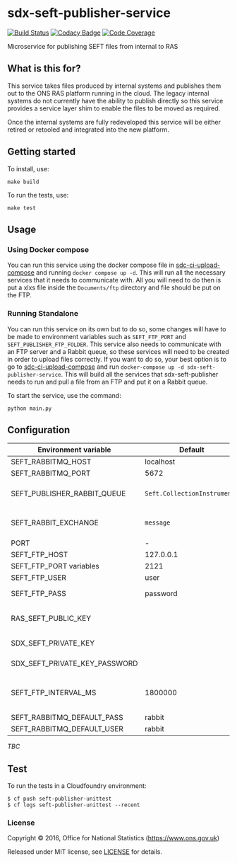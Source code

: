 # sdx-seft-publisher-service

[![Build Status](https://travis-ci.org/ONSdigital/sdx-seft-publisher-service.svg?branch=master)](https://travis-ci.org/ONSdigital/sdx-seft-publisher-service) [![Codacy Badge](https://api.codacy.com/project/badge/Grade/475f9da4585c411fbbc1ac803ce2baf5)](https://www.codacy.com/app/ons-sdc/sdx-seft-publisher-service?utm_source=github.com&amp;utm_medium=referral&amp;utm_content=ONSdigital/sdx-seft-publisher-service&amp;utm_campaign=Badge_Grade) [![Code Coverage](https://codecov.io/gh/ONSdigital/sdx-seft-publisher-service/branch/master/graph/badge.svg)](https://codecov.io/gh/ONSdigital/sdx-seft-publisher-service)

Microservice for publishing SEFT files from internal to RAS

## What is this for?

This service takes files produced by internal systems and publishes them out to the ONS RAS platform running in the cloud. The legacy internal systems do not currently have the ability to publish directly so this service provides a service layer shim to enable the files to be moved as required.

Once the internal systems are fully redeveloped this service will be either retired or retooled and integrated into the new platform.

## Getting started

To install, use:
```
make build
```
To run the tests, use:
```
make test
```
## Usage
### Using Docker compose

You can run this service using the docker compose file in [sdc-ci-upload-compose](https://github.com/ONSdigital/sdc-ci-upload-compose) and running `docker compose up -d`. This will run all the necessary services that
it needs to communicate with. All you will need to do then is put a xlxs file inside the `Documents/ftp` directory and file should be put on the FTP.

### Running Standalone

You can run this service on its own but to do so, some changes will have to be made to environment variables such as `SEFT_FTP_PORT` and `SEFT_PUBLISHER_FTP_FOLDER`. This service also needs
to communicate with an FTP server and a Rabbit queue, so these services will need to be created in order to upload files correctly. If you want to do so, your best option is to go to
[sdc-ci-upload-compose](https://github.com/ONSdigital/sdc-ci-upload-compose) and run `docker-compose up -d sdx-seft-publisher-service`. This will build all the services that sdx-seft-publisher
needs to run and pull a file from an FTP and put it on a Rabbit queue.

To start the service, use the command:
```
python main.py
```


## Configuration

| Environment variable          | Default   | Description
| --------------------          | -------   | -----------
| SEFT_RABBITMQ_HOST            | localhost |
| SEFT_RABBITMQ_PORT            | 5672      |
| SEFT_PUBLISHER_RABBIT_QUEUE   | `Seft.CollectionInstruments` | Outgoing queue to publish to
| SEFT_RABBIT_EXCHANGE          | `message` | RabbitMQ exchange to use
| PORT                          | -         | Service port
| SEFT_FTP_HOST                 | 127.0.0.1 | Source host
| SEFT_FTP_PORT                variables | 2121      | Source port
| SEFT_FTP_USER                 | user      | Source user
| SEFT_FTP_PASS                 | password  | Source password
| RAS_SEFT_PUBLIC_KEY           |           | Destination encryption key
| SDX_SEFT_PRIVATE_KEY          |           | Local signing key
| SDX_SEFT_PRIVATE_KEY_PASSWORD |           | Signing key password
| SEFT_FTP_INTERVAL_MS          | 1800000   | Source polling interval (milliseconds)
| SEFT_RABBITMQ_DEFAULT_PASS    | rabbit    |
| SEFT_RABBITMQ_DEFAULT_USER    | rabbit    |

_TBC_


## Test

To run the tests in a Cloudfoundry environment:

```shell
$ cf push seft-publisher-unittest
$ cf logs seft-publisher-unittest --recent
```

### License

Copyright ©‎ 2016, Office for National Statistics (https://www.ons.gov.uk)

Released under MIT license, see [LICENSE](LICENSE) for details.
